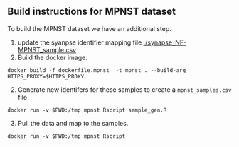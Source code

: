 ## Build instructions for MPNST dataset

To build the MPNST dataset we have an additional step. 
1. update the syanpse identifier mapping file
   [./synapse_NF-MPNST_sample.csv]()
2. Build the docker image: 
```
docker build -f dockerfile.mpnst  -t mpnst . --build-arg
HTTPS_PROXY=$HTTPS_PROXY 
```
2. Generate new identifers for these samples to create a
   `mpnst_samples.csv` file
```
docker run -v $PWD:/tmp mpnst Rscript sample_gen.R
```
3. Pull the data and map to the samples. 

```
docker run -v $PWD:/tmp mpnst Rscript

```
